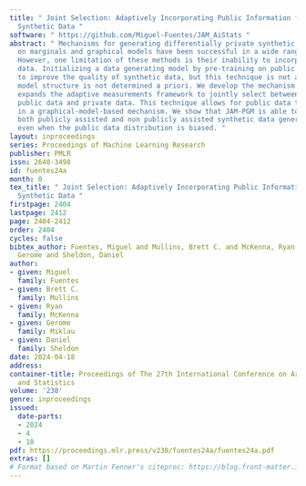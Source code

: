 ```yaml
---
title: " Joint Selection: Adaptively Incorporating Public Information for Private
  Synthetic Data "
software: " https://github.com/Miguel-Fuentes/JAM_AiStats "
abstract: " Mechanisms for generating differentially private synthetic data based
  on marginals and graphical models have been successful in a wide range of settings.
  However, one limitation of these methods is their inability to incorporate public
  data. Initializing a data generating model by pre-training on public data has shown
  to improve the quality of synthetic data, but this technique is not applicable when
  model structure is not determined a priori. We develop the mechanism JAM-PGM, which
  expands the adaptive measurements framework to jointly select between measuring
  public data and private data. This technique allows for public data to be included
  in a graphical-model-based mechanism. We show that JAM-PGM is able to outperform
  both publicly assisted and non publicly assisted synthetic data generation mechanisms
  even when the public data distribution is biased. "
layout: inproceedings
series: Proceedings of Machine Learning Research
publisher: PMLR
issn: 2640-3498
id: fuentes24a
month: 0
tex_title: " Joint Selection: Adaptively Incorporating Public Information for Private
  Synthetic Data "
firstpage: 2404
lastpage: 2412
page: 2404-2412
order: 2404
cycles: false
bibtex_author: Fuentes, Miguel and Mullins, Brett C. and McKenna, Ryan and Miklau,
  Gerome and Sheldon, Daniel
author:
- given: Miguel
  family: Fuentes
- given: Brett C.
  family: Mullins
- given: Ryan
  family: McKenna
- given: Gerome
  family: Miklau
- given: Daniel
  family: Sheldon
date: 2024-04-18
address:
container-title: Proceedings of The 27th International Conference on Artificial Intelligence
  and Statistics
volume: '238'
genre: inproceedings
issued:
  date-parts:
  - 2024
  - 4
  - 18
pdf: https://proceedings.mlr.press/v238/fuentes24a/fuentes24a.pdf
extras: []
# Format based on Martin Fenner's citeproc: https://blog.front-matter.io/posts/citeproc-yaml-for-bibliographies/
---
```


